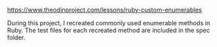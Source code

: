 https://www.theodinproject.com/lessons/ruby-custom-enumerables

During this project, I recreated commonly used enumerable methods in Ruby. The test files for each recreated method are included in the spec folder. 

